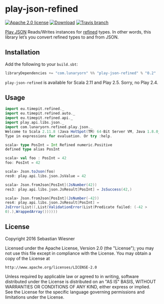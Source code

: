 # play-json-refined #

[![Apache 2.0 license](https://img.shields.io/github/license/lunaryorn/play-json-refined.svg)](http://www.apache.org/licenses/LICENSE-2.0)
[![Download](https://img.shields.io/maven-central/v/com.lunaryorn/play-json-refined_2.11.svg)][maven]
[![Travis branch](https://img.shields.io/travis/lunaryorn/play-json-refined/master.svg)](https://travis-ci.org/lunaryorn/play-json-refined)

[Play JSON][] Reads/Writes instances for [refined][] types.  In other words,
this library let’s you convert refined types to and from JSON.

[Play JSON]: https://www.playframework.com/documentation/2.5.x/ScalaJson
[refined]: https://github.com/fthomas/refined
[maven]: http://search.maven.org/#search%7Cga%7C1%7Ccom.lunaryorn.play-json-refined

## Installation ##

Add the following to your `build.sbt`:

``` scala
libraryDependencies += "com.lunaryorn" %% "play-json-refined" % "0.2"
```

`play-json-refined` is available for Scala 2.11 and Play 2.5.  Sorry, no Play
2.4.

## Usage ##

``` scala
import eu.timepit.refined._
import eu.timepit.refined.auto._
import eu.timepit.refined.api._
import play.api.libs.json._
import com.lunaryorn.refined.play.json._
Welcome to Scala 2.11.8 (Java HotSpot(TM) 64-Bit Server VM, Java 1.8.0_65).
Type in expressions for evaluation. Or try :help.

scala> type PosInt = Int Refined numeric.Positive
defined type alias PosInt

scala> val foo : PosInt = 42
foo: PosInt = 42

scala> Json.toJson(foo)
res0: play.api.libs.json.JsValue = 42

scala> Json.fromJson[PosInt](JsNumber(42))
res3: play.api.libs.json.JsResult[PosInt] = JsSuccess(42,)

scala> Json.fromJson[PosInt](JsNumber(-42))
res4: play.api.libs.json.JsResult[PosInt] =
JsError(List((,List(ValidationError(List(Predicate failed: (-42 >
0).),WrappedArray())))))
```

## License ##

Copyright 2016 Sebastian Wiesner

Licensed under the Apache License, Version 2.0 (the "License"); you may not use
this file except in compliance with the License.  You may obtain a copy of the
License at

    http://www.apache.org/licenses/LICENSE-2.0

Unless required by applicable law or agreed to in writing, software distributed
under the License is distributed on an "AS IS" BASIS, WITHOUT WARRANTIES OR
CONDITIONS OF ANY KIND, either express or implied.  See the License for the
specific language governing permissions and limitations under the License.

